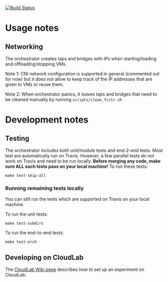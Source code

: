 [![Build Status](https://travis-ci.com/ustiugov/fccd-orchestrator.svg?token=Dx4z7rB8qLcioVK5Dhsr&branch=master)](https://travis-ci.com/github/ustiugov/fccd-orchestrator)
<br />

# Usage notes

## Networking
The orchestrator creates taps and bridges with IPs when starting/loading and offloading/stopping VMs.

Note 1: CNI network configuration is supported in general (commented out for now) but it does not allow to 
keep track of the IP addresses that are given to VMs or reuse them.

Note 2: When orchestrator panics, it leaves taps and bridges that need to be cleaned manually by running `scripts/clean_fcctr.sh`


# Development notes

## Testing

The orchestrator includes both unit/module tests and end-2-end tests. Most test are automatically run on Travis.
However, a few parallel tests do not work on Travis and need to be run locally.
**Before merging any code, make sure ALL such tests pass on 
your local machine!** To run these tests:
```
make test-skip-all
```
### Running remaining tests locally
You can still run the tests which are supported on Travis on your local machine.

To run the unit tests:
```
make test-subdirs
```

To run the end-to-end tests:
```
make test-orch
```

## Developing on CloudLab
The [CloudLab Wiki page](https://github.com/ustiugov/fccd-orchestrator/wiki/CloudLab-Guidelines) describes how to set up an experiment on CloudLab.
